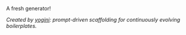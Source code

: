 A fresh generator!

*Created by [yogini](https://github.com/raineorshine/yogini/): prompt-driven scaffolding for continuously evolving boilerplates.*
